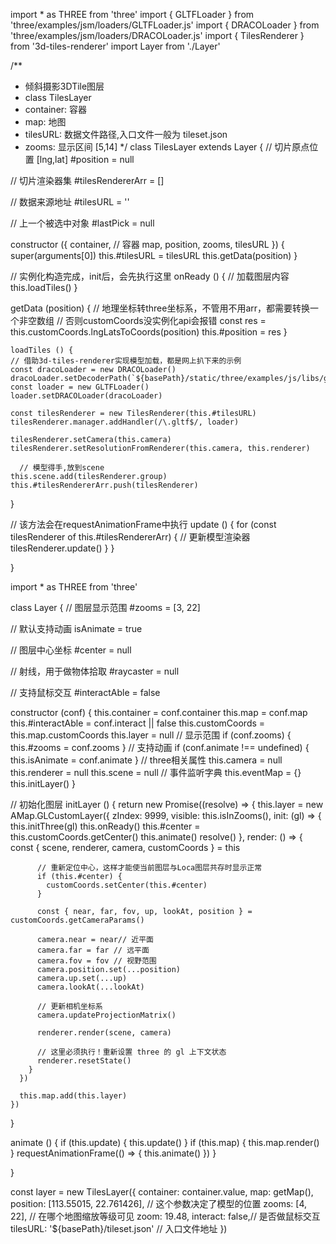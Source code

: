 import * as THREE from 'three'
import { GLTFLoader } from 'three/examples/jsm/loaders/GLTFLoader.js'
import { DRACOLoader } from 'three/examples/jsm/loaders/DRACOLoader.js'
import { TilesRenderer } from '3d-tiles-renderer'
import Layer from './Layer'

/**
 *  倾斜摄影3DTile图层
 *  class TilesLayer
 *  container: 容器
 *  map: 地图
 *  tilesURL: 数据文件路径,入口文件一般为 tileset.json
 *  zooms: 显示区间 [5,14]
 */
class TilesLayer extends Layer {
  // 切片原点位置 [lng,lat]
  #position = null

  // 切片渲染器集
  #tilesRendererArr = []

  // 数据来源地址
  #tilesURL = ''

  // 上一个被选中对象
  #lastPick = null

  constructor ({
    container, // 容器
    map,
    position,
    zooms,
    tilesURL
  }) {
    super(arguments[0])
    this.#tilesURL = tilesURL
    this.getData(position)
  }

  // 实例化构造完成，init后，会先执行这里
  onReady () {
    // 加载图层内容
    this.loadTiles()
  }

  getData (position) {
    // 地理坐标转three坐标系，不管用不用arr，都需要转换一个非空数组
    // 否则customCoords没实例化api会报错
    const res = this.customCoords.lngLatsToCoords(position)
    this.#position = res
  }

	loadTiles () {
    // 借助3d-tiles-renderer实现模型加载，都是网上扒下来的示例
    const dracoLoader = new DRACOLoader()
    dracoLoader.setDecoderPath(`${basePath}/static/three/examples/js/libs/gltf/`)
    const loader = new GLTFLoader()
    loader.setDRACOLoader(dracoLoader)

    const tilesRenderer = new TilesRenderer(this.#tilesURL)
    tilesRenderer.manager.addHandler(/\.gltf$/, loader)

    tilesRenderer.setCamera(this.camera)
    tilesRenderer.setResolutionFromRenderer(this.camera, this.renderer)

	  // 模型得手,放到scene
    this.scene.add(tilesRenderer.group)
    this.#tilesRendererArr.push(tilesRenderer)
  }

  // 该方法会在requestAnimationFrame中执行
  update () {
    for (const tilesRenderer of this.#tilesRendererArr) {
      // 更新模型渲染器
      tilesRenderer.update()
    }
  }

}




import * as THREE from 'three'

class Layer {
  // 图层显示范围
  #zooms = [3, 22]

  // 默认支持动画
  isAnimate = true

  // 图层中心坐标
  #center = null

  // 射线，用于做物体拾取
  #raycaster = null

  // 支持鼠标交互
  #interactAble = false

  constructor (conf) {
    this.container = conf.container
    this.map = conf.map
    this.#interactAble = conf.interact || false
    this.customCoords = this.map.customCoords
    this.layer = null
    // 显示范围
    if (conf.zooms) {
      this.#zooms = conf.zooms
    }
    // 支持动画
    if (conf.animate !== undefined) {
      this.isAnimate = conf.animate
    }
    // three相关属性
    this.camera = null
    this.renderer = null
    this.scene = null
    // 事件监听字典
    this.eventMap = {}
    this.initLayer()
  }

  // 初始化图层
  initLayer () {
    return new Promise((resolve) => {
      this.layer = new AMap.GLCustomLayer({
        zIndex: 9999,
        visible: this.isInZooms(),
        init: (gl) => {
          this.initThree(gl)
          this.onReady() 
          this.#center = this.customCoords.getCenter()
          this.animate()
          resolve()
        },
        render: () => {
          const { scene, renderer, camera, customCoords } = this

          // 重新定位中心，这样才能使当前图层与Loca图层共存时显示正常
          if (this.#center) {
            customCoords.setCenter(this.#center)
          }

          const { near, far, fov, up, lookAt, position } = customCoords.getCameraParams()

          camera.near = near// 近平面
          camera.far = far // 远平面
          camera.fov = fov // 视野范围
          camera.position.set(...position)
          camera.up.set(...up)
          camera.lookAt(...lookAt)

          // 更新相机坐标系
          camera.updateProjectionMatrix()

          renderer.render(scene, camera)

          // 这里必须执行！重新设置 three 的 gl 上下文状态
          renderer.resetState()
        }
      })

      this.map.add(this.layer)
    })
  }

  animate () {
    if (this.update) {
      this.update()
    }
    if (this.map) {
      this.map.render()
    }
    requestAnimationFrame(() => {
      this.animate()
    })
  }

}


const layer = new TilesLayer({
    container: container.value,
    map: getMap(),
    position: [113.55015, 22.761426], // 这个参数决定了模型的位置
    zooms: [4, 22], // 在哪个地图缩放等级可见
    zoom: 19.48,
    interact: false,// 是否做鼠标交互
    tilesURL: '${basePath}/tileset.json' // 入口文件地址
  })
